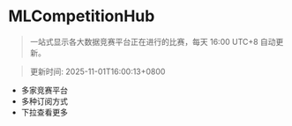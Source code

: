 # MLCompetitionHub

> 一站式显示各大数据竞赛平台正在进行的比赛，每天 16:00 UTC+8 自动更新。
  
> 更新时间: 2025-11-01T16:00:13+0800 

* 多家竞赛平台
* 多种订阅方式
* 下拉查看更多